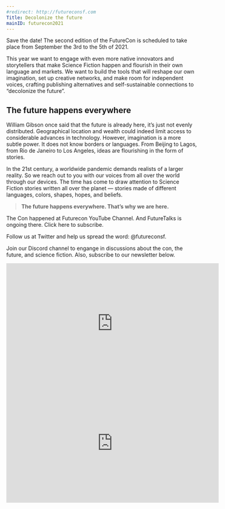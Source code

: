 ```yaml
---
#redirect: http://futureconsf.com
Title: Decolonize the future
mainID: futurecon2021
---
```


Save the date! The second edition of the FutureCon is scheduled to take place from September the 3rd to the 5th of 2021.

This year we want to engage with even more native innovators and storytellers that make Science Fiction happen and flourish in their own language and markets. We want to build the tools that will reshape our own imagination, set up creative networks, and make room for independent voices, crafting publishing alternatives and self-sustainable connections to “decolonize the future”.

## The future happens everywhere
William Gibson once said that the future is already here, it’s just not evenly distributed. Geographical location and wealth could indeed limit access to considerable advances in technology. However, imagination is a more subtle power. It does not know borders or languages. From Beijing to Lagos, from Rio de Janeiro to Los Angeles, ideas are flourishing in the form of stories.

In the 21st century, a worldwide pandemic demands realists of a larger reality. So we reach out to you with our voices from all over the world through our devices. The time has come to draw attention to Science Fiction stories written all over the planet — stories made of different languages, colors, shapes, hopes, and beliefs. 

>**The future happens everywhere. That’s why we are here.**

The Con happened at Futurecon YouTube Channel. And FutureTalks is ongoing there. Click here to subscribe.

Follow us at Twitter and help us spread the word: @futureconsf.

Join our Discord channel to engange in discussions about the con, the future, and science fiction. Also, subscribe to our newsletter below.

<div class="row">
  <div class="col-md"><iframe width="560" height="315" src="https://www.youtube-nocookie.com/embed/K_u8MZvZ-fI" title="YouTube video player" frameborder="0" allow="accelerometer; autoplay; clipboard-write; encrypted-media; gyroscope; picture-in-picture" allowfullscreen></iframe></div>
  <div class="col-md"><iframe width="560" height="315" src="https://www.youtube-nocookie.com/embed/UDwGCEpgeK0" title="YouTube video player" frameborder="0" allow="accelerometer; autoplay; clipboard-write; encrypted-media; gyroscope; picture-in-picture" allowfullscreen></iframe></div>
</div>